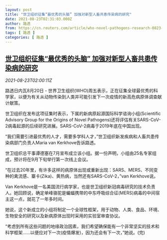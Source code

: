 ```yaml
---
layout: post
title: "世卫组织征集“最优秀的头脑” 加强对新型人畜共患传染病的研究"
date: 2021-08-23T02:31:03.000Z
author: 路透
from: https://cn.reuters.com/article/who-novel-pathogens-research-0823-idCNKBS2FO043
tags: [ 路透 ]
categories: [ 路透 ]
---
```

<!--1629685863000-->
[世卫组织征集“最优秀的头脑” 加强对新型人畜共患传染病的研究](https://cn.reuters.com/article/who-novel-pathogens-research-0823-idCNKBS2FO043)
------

<div>
<div><i>2021-08-23T02:00:11Z</i></div><p>路透日内瓦8月20日 - 世界卫生组织(WHO)周五表示，正在征集全球最优秀的科学家，以便为有关从动物传染到人类并可能引发下一次疫情的新高危病原体调查献计献策。</p><p>世卫组织在发布这项征集时表示，下属的新病原起源国际科学谘询小组(Scientific Advisory Group for the Origins of Novel Pathogens)还将评估有关SARS-CoV-2病毒起源的后续研究进展。SARS-CoV-2病毒于2019年底在中国出现。</p><p>“我们需要引进最优秀的人才，需要多学科人才，”世卫组织新发疾病和人畜共患传染病部门负责人Maria van Kerkhove告诉路透。</p><p>世卫组织总干事谭德塞在7月宣布成立该小组。据一份声明，小组由25名专家组成，预计将在9月下旬举行第一次线上会议。</p><p>“在过去20年里，有许多这样的病原体出现或重新出现：SARS、MERS、不同变种的禽流感、寨卡(Zika)、黄热病，当然还有SARS-CoV-2，”van Kerkhove说。</p><p>Van Kerkhove是一名美国流行病学家，也是世卫组织新冠病毒研究的技术负责人。她回顾说，确定单峰骆驼是蝙蝠携带的中东呼吸综合征(MERS)病毒的中间宿主这一点，就花了一年多时间。</p><p>她说，这个新成立的小组将制定一个全球性框架，用于动物、人类、食品、环境、生物安全的研究以及新病原体出现时采用的实验室审查协议。</p><p>“考虑到所有这些问题的地缘政治因素，我们希望确保能有一个非常坚实的技术和科学框架......以便应对下一次(疫情爆发)，因为还会有下一次，”她说。(完)</p>
</div>
